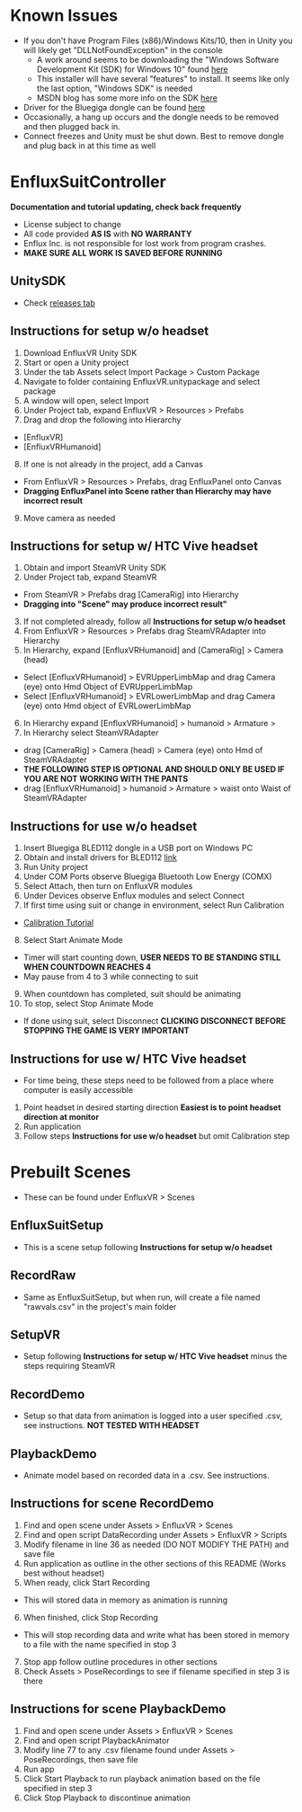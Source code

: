 # Known Issues
* If you don't have Program Files (x86)/Windows Kits/10, then in Unity you will likely get "DLLNotFoundException" in the console
  * A work around seems to be downloading the "Windows Software Development Kit (SDK) for Windows 10" found [here](https://developer.microsoft.com/en-us/windows/downloads/windows-10-sdk)
  * This installer will have several "features" to install. It seems like only the last option, "Windows SDK" is needed
  * MSDN blog has some more info on the SDK [here]( https://blogs.msdn.microsoft.com/vcblog/2015/03/03/introducing-the-universal-crt/)
* Driver for the Bluegiga dongle can be found [here](http://www.picaxe.com/downloads/bled112.zip)
* Occasionally, a hang up occurs and the dongle needs to be removed and then plugged back in. 
* Connect freezes and Unity must be shut down. Best to remove dongle and plug back in at this time as well

# EnfluxSuitController
**Documentation and tutorial updating, check back frequently**

* License subject to change
* All code provided **AS IS** with **NO WARRANTY**
* Enflux Inc. is not responsible for lost work from program crashes. 
* **MAKE SURE ALL WORK IS SAVED BEFORE RUNNING**

## UnitySDK
* Check [releases tab](https://github.com/Enflux/EnfluxSuitController/releases)

## Instructions for setup w/o headset
1. Download EnfluxVR Unity SDK
2. Start or open a Unity project
3. Under the tab Assets select Import Package > Custom Package
4. Navigate to folder containing EnfluxVR.unitypackage and select package
5. A window will open, select Import
6. Under Project tab, expand EnfluxVR > Resources > Prefabs
7. Drag and drop the following into Hierarchy
  * [EnfluxVR]
  * [EnfluxVRHumanoid]
8. If one is not already in the project, add a Canvas
  * From EnfluxVR > Resources > Prefabs, drag EnfluxPanel onto Canvas
  * **Dragging EnfluxPanel into Scene rather than Hierarchy may have incorrect result**
9. Move camera as needed

## Instructions for setup w/ HTC Vive headset
1. Obtain and import SteamVR Unity SDK
2. Under Project tab, expand SteamVR
  * From SteamVR > Prefabs drag [CameraRig] into Hierarchy
  * **Dragging into "Scene" may produce incorrect result"**
3. If not completed already, follow all **Instructions for setup w/o headset**
4. From EnfluxVR > Resources > Prefabs drag SteamVRAdapter into Hierarchy
5. In Hierarchy, expand [EnfluxVRHumanoid] and [CameraRig] > Camera (head)
  * Select [EnfluxVRHumanoid] > EVRUpperLimbMap and drag Camera (eye) onto Hmd Object of EVRUpperLimbMap
  * Select [EnfluxVRHumanoid] > EVRLowerLimbMap and drag Camera (eye) onto Hmd object of EVRLowerLimbMap
6. In Hierarchy expand [EnfluxVRHumanoid] > humanoid > Armature > 
7. In Hierarchy select SteamVRAdapter
  * drag [CameraRig] > Camera (head) > Camera (eye) onto Hmd of SteamVRAdapter
  * **THE FOLLOWING STEP IS OPTIONAL AND SHOULD ONLY BE USED IF YOU ARE NOT WORKING WITH THE PANTS**
  * drag [EnfluxVRHumanoid] > humanoid > Armature > waist onto Waist of SteamVRAdapter

## Instructions for use w/o headset
1. Insert Bluegiga BLED112 dongle in a USB port on Windows PC
2. Obtain and install drivers for BLED112 [link](http://www.picaxe.com/downloads/bled112.zip)
3. Run Unity project
4. Under COM Ports observe Bluegiga Bluetooth Low Energy (COMX)
5. Select Attach, then turn on EnfluxVR modules
6. Under Devices observe Enflux modules and select Connect
7. If first time using suit or change in environment, select Run Calibration
  * [Calibration Tutorial](https://youtu.be/HKrl9DVYESI)
8. Select Start Animate Mode 
  * Timer will start counting down, **USER NEEDS TO BE STANDING STILL WHEN COUNTDOWN REACHES 4**
  * May pause from 4 to 3 while connecting to suit
9. When countdown has completed, suit should be animating
10. To stop, select Stop Animate Mode 
  * If done using suit, select Disconnect **CLICKING DISCONNECT BEFORE STOPPING THE GAME IS VERY IMPORTANT**

## Instructions for use w/ HTC Vive headset
* For time being, these steps need to be followed from a place where computer is easily accessible
1. Point headset in desired starting direction **Easiest is to point headset direction at monitor**
2. Run application
3. Follow steps **Instructions for use w/o headset** but omit Calibration step

# Prebuilt Scenes
* These can be found under EnfluxVR > Scenes

## EnfluxSuitSetup
* This is a scene setup following **Instructions for setup w/o headset**

## RecordRaw 
* Same as EnfluxSuitSetup, but when run, will create a file named "rawvals.csv" in the project's main folder

## SetupVR
* Setup following **Instructions for setup w/ HTC Vive headset** minus the steps requiring SteamVR

## RecordDemo
* Setup so that data from animation is logged into a user specified .csv, see instructions. **NOT TESTED WITH HEADSET**

## PlaybackDemo
* Animate model based on recorded data in a .csv. See instructions.

## Instructions for scene RecordDemo
1. Find and open scene under Assets > EnfluxVR > Scenes
2. Find and open script DataRecording under Assets > EnfluxVR > Scripts
3. Modify filename in line 36 as needed (DO NOT MODIFY THE PATH) and save file
4. Run application as outline in the other sections of this README (Works best without headset)
5. When ready, click Start Recording
  * This will stored data in memory as animation is running
6. When finished, click Stop Recording
  * This will stop recording data and write what has been stored in memory to a file with the name specified in stop 3
7. Stop app follow outline procedures in other sections
8. Check Assets > PoseRecordings to see if filename specified in step 3 is there

## Instructions for scene PlaybackDemo
1. Find and open scene under Assets > EnfluxVR > Scenes
2. Find and open script PlaybackAnimator
3. Modify line 77 to any .csv filename found under Assets > PoseRecordings, then save file
4. Run app
5. Click Start Playback to run playback animation based on the file specified in step 3
6. Click Stop Playback to discontinue animation

